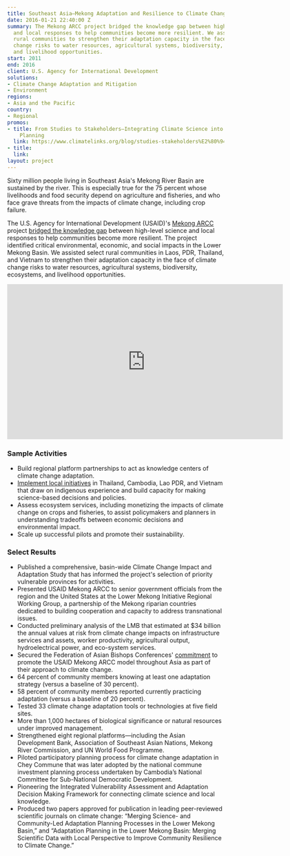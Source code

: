 ```yaml
---
title: Southeast Asia—Mekong Adaptation and Resilience to Climate Change (ARCC)
date: 2016-01-21 22:40:00 Z
summary: The Mekong ARCC project bridged the knowledge gap between high-level science
  and local responses to help communities become more resilient. We assisted select
  rural communities to strengthen their adaptation capacity in the face of climate
  change risks to water resources, agricultural systems, biodiversity, ecosystems,
  and livelihood opportunities.
start: 2011
end: 2016
client: U.S. Agency for International Development
solutions:
- Climate Change Adaptation and Mitigation
- Environment
regions:
- Asia and the Pacific
country:
- Regional
promos:
- title: From Studies to Stakeholders—Integrating Climate Science into Community Adaptation
    Planning
  link: https://www.climatelinks.org/blog/studies-stakeholders%E2%80%94integrating-climate-science-community-adaptation-planning
- title: 
  link: 
layout: project
---
```


Sixty million people living in Southeast Asia's Mekong River Basin are sustained by the river. This is especially true for the 75 percent whose livelihoods and food security depend on agriculture and fisheries, and who face grave threats from the impacts of climate change, including crop failure.

The U.S. Agency for International Development (USAID)'s [Mekong ARCC](http://mekongarcc.net/home) project [bridged the knowledge gap](https://www.climatelinks.org/blog/studies-stakeholders%E2%80%94integrating-climate-science-community-adaptation-planning) between high-level science and local responses to help communities become more resilient. The project identified critical environmental, economic, and social impacts in the Lower Mekong Basin. We assisted select rural communities in Laos, PDR, Thailand, and Vietnam to strengthen their adaptation capacity in the face of climate change risks to water resources, agricultural systems, biodiversity, ecosystems, and livelihood opportunities.

<iframe src="https://player.vimeo.com/video/296075383" width="640" height="360" frameborder="0" webkitallowfullscreen mozallowfullscreen allowfullscreen></iframe>

### Sample Activities

* Build regional platform partnerships to act as knowledge centers of climate change adaptation.
* [Implement local initiatives](https://www.facebook.com/DAIGlobal/videos/10155131037990797/) in Thailand, Cambodia, Lao PDR, and Vietnam that draw on indigenous experience and build capacity for making science-based decisions and policies.
* Assess ecosystem services, including monetizing the impacts of climate change on crops and fisheries, to assist policymakers and planners in understanding tradeoffs between economic decisions and environmental impact.
* Scale up successful pilots and promote their sustainability.

### Select Results

* Published a comprehensive, basin-wide Climate Change Impact and Adaptation Study that has informed the project's selection of priority vulnerable provinces for activities.
* Presented USAID Mekong ARCC to senior government officials from the region and the United States at the Lower Mekong Initiative Regional Working Group, a partnership of the Mekong riparian countries dedicated to building cooperation and capacity to address transnational issues.
* Conducted preliminary analysis of the LMB that estimated at $34 billion the annual values at risk from climate change impacts on infrastructure services and assets, worker productivity, agricultural output, hydroelectrical power, and eco-system services.
* Secured the Federation of Asian Bishops Conferences' [commitment](/news/asian-bishops-issue-call-prevent-global-warming-mitigate-climate-change) to promote the USAID Mekong ARCC model throughout Asia as part of their approach to climate change.
* 64 percent of community members knowing at least one adaptation strategy (versus a baseline of 30 percent).
* 58 percent of community members reported currently practicing adaptation (versus a baseline of 20 percent).
* Tested 33 climate change adaptation tools or technologies at five field sites.
* More than 1,000 hectares of biological significance or natural resources under improved management.
* Strengthened eight regional platforms—including the Asian Development Bank, Association of Southeast Asian Nations, Mekong River Commission, and UN World Food Programme.
* Piloted participatory planning process for climate change adaptation in Chey Commune that was later adopted by the national commune investment planning process undertaken by Cambodia’s National Committee for Sub-National Democratic Development.
* Pioneering the Integrated Vulnerability Assessment and Adaptation Decision Making Framework for connecting climate science and local knowledge.
* Produced two papers approved for publication in leading peer-reviewed scientific journals on climate change: “Merging Science- and Community-Led Adaptation Planning Processes in the Lower Mekong Basin,” and “Adaptation Planning in the Lower Mekong Basin: Merging Scientific Data with Local Perspective to Improve Community Resilience to Climate Change.”